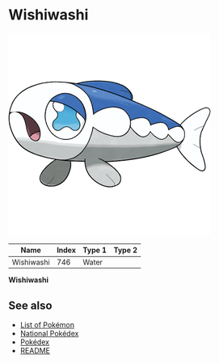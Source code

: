 # Wishiwashi


![Wishiwashi](images/746.png)

| **Name** | **Index** | **Type 1** | **Type 2** |
|----|----|----|----|
| Wishiwashi | 746 | Water  |  |

**Wishiwashi** 

## See also

- [List of Pokémon](../pokemon.md)
- [National Pokédex](../national_pokedex.md)
- [Pokédex](../pokedex.md)
- [README](../README.md)
